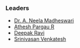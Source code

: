 ### Leaders
* [Dr. A. Neela Madheswari](mailto:neela.madheswari@owasp.org)
* [Athesh Pargau R](mailto:athesh.pargau@owasp.org)
* [Deepak Ravi](mailto:deepak.ravi@owasp.org)
* [Srinivasan Venkatesh](mailto:srinivasan.venkatesh@owasp.org)
